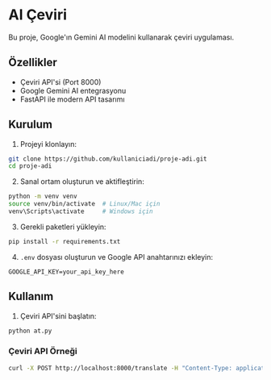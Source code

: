 # AI Çeviri 

Bu proje, Google'ın Gemini AI modelini kullanarak çeviri uygulaması.

## Özellikler

- Çeviri API'si (Port 8000)
- Google Gemini AI entegrasyonu
- FastAPI ile modern API tasarımı

## Kurulum

1. Projeyi klonlayın:
```bash
git clone https://github.com/kullaniciadi/proje-adi.git
cd proje-adi
```

2. Sanal ortam oluşturun ve aktifleştirin:
```bash
python -m venv venv
source venv/bin/activate  # Linux/Mac için
venv\Scripts\activate     # Windows için
```

3. Gerekli paketleri yükleyin:
```bash
pip install -r requirements.txt
```

4. `.env` dosyası oluşturun ve Google API anahtarınızı ekleyin:
```
GOOGLE_API_KEY=your_api_key_here
```

## Kullanım

1. Çeviri API'sini başlatın:
```bash
python at.py
```

### Çeviri API Örneği
```bash
curl -X POST http://localhost:8000/translate -H "Content-Type: application/json" -d '{"text": "Hello world", "language": "Türkçe"}'
```
